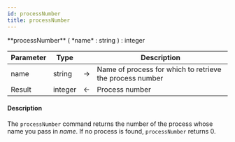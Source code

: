 ```yaml
---
id: processNumber
title: processNumber
---
```



<!-- REF #_command_.processNumber.Syntax -->**processNumber** ( *name* : string ) : integer<!-- END REF -->


<!-- REF #_command_.processNumber.Params -->
|Parameter|Type||Description|
|---------|--- |:---:|------|
|name|string|->|Name of process for which to retrieve the process number|
|Result|integer|<-|Process number|<!-- END REF -->

#### Description

The `processNumber` command <!-- REF #_command_.processNumber.Summary -->returns the number of the process whose name you pass in *name*<!-- END REF -->. If no process is found, `processNumber` returns 0.
